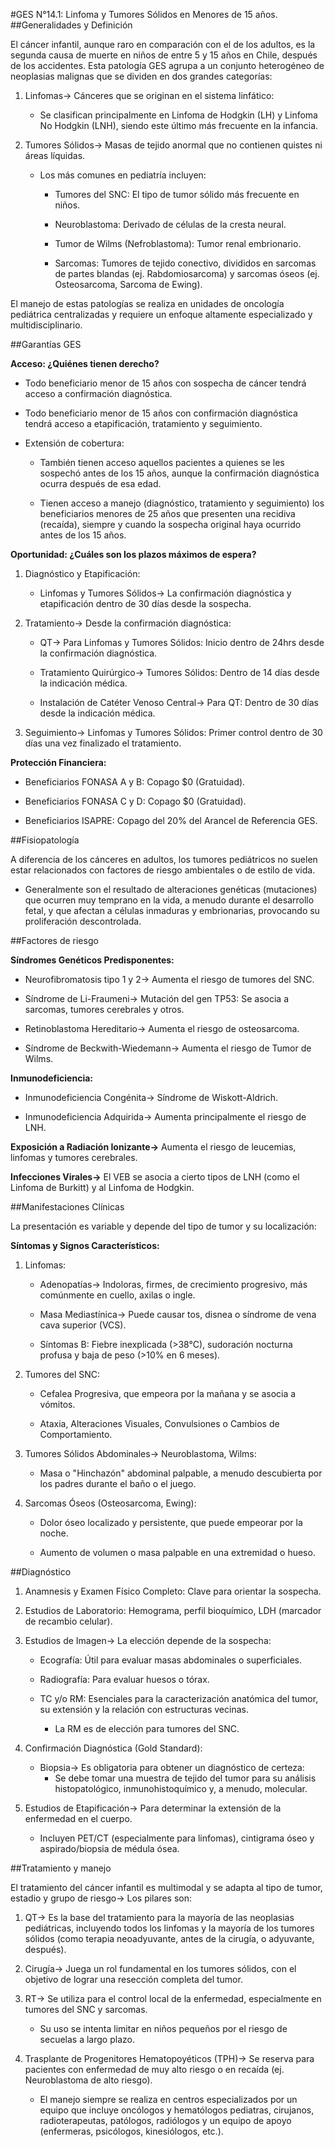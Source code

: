 #GES N°14.1: Linfoma y Tumores Sólidos en Menores de 15 años.
##Generalidades y Definición 

El cáncer infantil, aunque raro en comparación con el de los adultos, es la segunda causa de muerte en niños de entre 5 y 15 años en Chile, después de los accidentes. Esta patología GES agrupa a un conjunto heterogéneo de neoplasias malignas que se dividen en dos grandes categorías:
 
1. Linfomas→ Cánceres que se originan en el sistema linfático:

	* Se clasifican principalmente en Linfoma de Hodgkin (LH) y Linfoma No Hodgkin (LNH), siendo este último más frecuente en la infancia.
	
2. Tumores Sólidos→ Masas de tejido anormal que no contienen quistes ni áreas líquidas.
 
	* Los más comunes en pediatría incluyen:
		
		* Tumores del SNC: El tipo de tumor sólido más frecuente en niños.
			
		* Neuroblastoma: Derivado de células de la cresta neural.
	 
		* Tumor de Wilms (Nefroblastoma): Tumor renal embrionario.
			
		* Sarcomas: Tumores de tejido conectivo, divididos en sarcomas de partes blandas (ej. Rabdomiosarcoma) y sarcomas óseos (ej. Osteosarcoma, Sarcoma de Ewing).

El manejo de estas patologías se realiza en unidades de oncología pediátrica centralizadas y requiere un enfoque altamente especializado y multidisciplinario.

##Garantías GES

**Acceso: ¿Quiénes tienen derecho?**

* Todo beneficiario menor de 15 años con sospecha de cáncer tendrá acceso a confirmación diagnóstica.

* Todo beneficiario menor de 15 años con confirmación diagnóstica tendrá acceso a etapificación, tratamiento y seguimiento.

* Extensión de cobertura:

	* También tienen acceso aquellos pacientes a quienes se les sospechó antes de los 15 años, aunque la confirmación diagnóstica ocurra después de esa edad.
	
	* Tienen acceso a manejo (diagnóstico, tratamiento y seguimiento) los beneficiarios menores de 25 años que presenten una recidiva (recaída), siempre y cuando la sospecha original haya ocurrido antes de los 15 años.	

**Oportunidad: ¿Cuáles son los plazos máximos de espera?**

1. Diagnóstico y Etapificación:

	* Linfomas y Tumores Sólidos→ La confirmación diagnóstica y etapificación dentro de 30 días desde la sospecha.	

2. Tratamiento→ Desde la confirmación diagnóstica:

	* QT→ Para Linfomas y Tumores Sólidos: Inicio dentro de 24hrs desde la confirmación diagnóstica.
	
	* Tratamiento Quirúrgico→ Tumores Sólidos: Dentro de 14 días desde la indicación médica.
	
	* Instalación de Catéter Venoso Central→ Para QT: Dentro de 30 días desde la indicación médica.  

3. Seguimiento→ Linfomas y Tumores Sólidos: Primer control dentro de 30 días una vez finalizado el tratamiento.

**Protección Financiera:**

* Beneficiarios FONASA A y B: Copago $0 (Gratuidad).

* Beneficiarios FONASA C y D: Copago $0 (Gratuidad).

* Beneficiarios ISAPRE: Copago del 20% del Arancel de Referencia GES.

##Fisiopatología

A diferencia de los cánceres en adultos, los tumores pediátricos no suelen estar relacionados con factores de riesgo ambientales o de estilo de vida. 
 
* Generalmente son el resultado de alteraciones genéticas (mutaciones) que ocurren muy temprano en la vida, a menudo durante el desarrollo fetal, y que afectan a células inmaduras y embrionarias, provocando su proliferación descontrolada.
 
##Factores de riesgo

**Síndromes Genéticos Predisponentes:**

* Neurofibromatosis tipo 1 y 2→ Aumenta el riesgo de tumores del SNC.

* Síndrome de Li-Fraumeni→ Mutación del gen TP53: Se asocia a sarcomas, tumores cerebrales y otros.

* Retinoblastoma Hereditario→ Aumenta el riesgo de osteosarcoma.

* Síndrome de Beckwith-Wiedemann→ Aumenta el riesgo de Tumor de Wilms.

**Inmunodeficiencia:**

* Inmunodeficiencia Congénita→ Síndrome de Wiskott-Aldrich.

* Inmunodeficiencia Adquirida→ Aumenta principalmente el riesgo de LNH.

**Exposición a Radiación Ionizante→** Aumenta el riesgo de leucemias, linfomas y tumores cerebrales.

**Infecciones Virales→** El VEB se asocia a cierto tipos de LNH (como el Linfoma de Burkitt) y al Linfoma de Hodgkin.

##Manifestaciones Clínicas

La presentación es variable y depende del tipo de tumor y su localización:

**Síntomas y Signos Característicos:**

1. Linfomas:

	* Adenopatías→ Indoloras, firmes, de crecimiento progresivo, más comúnmente en cuello, axilas o ingle.
	
	* Masa Mediastínica→ Puede causar tos, disnea o síndrome de vena cava superior (VCS).
	
	* Síntomas B: Fiebre inexplicada (>38°C), sudoración nocturna profusa y baja de peso (>10% en 6 meses).
	
2. Tumores del SNC:

	* Cefalea Progresiva, que empeora por la mañana y se asocia a vómitos.
	
	* Ataxia, Alteraciones Visuales, Convulsiones o Cambios de Comportamiento.
	
3. Tumores Sólidos Abdominales→ Neuroblastoma, Wilms:

	* Masa o "Hinchazón" abdominal palpable, a menudo descubierta por los padres durante el baño o el juego.
	
4. Sarcomas Óseos (Osteosarcoma, Ewing):

	* Dolor óseo localizado y persistente, que puede empeorar por la noche.
	
	* Aumento de volumen o masa palpable en una extremidad o hueso.
	
##Diagnóstico

1. Anamnesis y Examen Físico Completo: Clave para orientar la sospecha.

2. Estudios de Laboratorio: Hemograma, perfil bioquímico, LDH (marcador de recambio celular).
 
3. Estudios de Imagen→ La elección depende de la sospecha:
 
	* Ecografía: Útil para evaluar masas abdominales o superficiales.
 
	* Radiografía: Para evaluar huesos o tórax.
 
	* TC y/o RM: Esenciales para la caracterización anatómica del tumor, su extensión y la relación con estructuras vecinas. 

		* La RM es de elección para tumores del SNC.
 
4. Confirmación Diagnóstica (Gold Standard):

	* Biopsia→ Es obligatoria para obtener un diagnóstico de certeza: 
		* Se debe tomar una muestra de tejido del tumor para su análisis histopatológico, inmunohistoquímico y, a menudo, molecular.
 
5. Estudios de Etapificación→ Para determinar la extensión de la enfermedad en el cuerpo. 

	* Incluyen PET/CT (especialmente para linfomas), cintigrama óseo y aspirado/biopsia de médula ósea.
	
##Tratamiento y manejo

El tratamiento del cáncer infantil es multimodal y se adapta al tipo de tumor, estadio y grupo de riesgo→ Los pilares son:
 
1. QT→ Es la base del tratamiento para la mayoría de las neoplasias pediátricas, incluyendo todos los linfomas y la mayoría de los tumores sólidos (como terapia neoadyuvante, antes de la cirugía, o adyuvante, después).
 
2. Cirugía→ Juega un rol fundamental en los tumores sólidos, con el objetivo de lograr una resección completa del tumor.
 
3. RT→ Se utiliza para el control local de la enfermedad, especialmente en tumores del SNC y sarcomas. 

	* Su uso se intenta limitar en niños pequeños por el riesgo de secuelas a largo plazo.
 
4. Trasplante de Progenitores Hematopoyéticos (TPH)→ Se reserva para pacientes con enfermedad de muy alto riesgo o en recaída (ej. Neuroblastoma de alto riesgo).
 
	* El manejo siempre se realiza en centros especializados por un equipo que incluye oncólogos y hematólogos pediatras, cirujanos, radioterapeutas, patólogos, radiólogos y un equipo de apoyo (enfermeras, psicólogos, kinesiólogos, etc.).

 